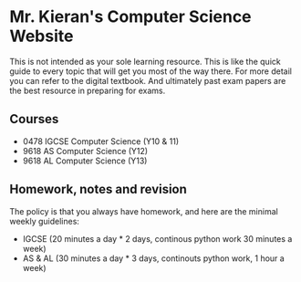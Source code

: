# Mr. Kieran's Computer Science Website

This is not intended as your sole learning resource. This is like the quick guide to every topic that will get you most of the way there. For more detail you can refer to the digital textbook. And ultimately past exam papers are the best resource in preparing for exams.

## Courses

* 0478 IGCSE Computer Science (Y10 & 11)
* 9618 AS Computer Science (Y12)
* 9618 AL Computer Science (Y13)

## Homework, notes and revision

The policy is that you always have homework, and here are the minimal weekly guidelines:

* IGCSE (20 minutes a day * 2 days, continous python work 30 minutes a week)
* AS & AL (30 minutes a day * 3 days, continouts python work, 1 hour a week)



